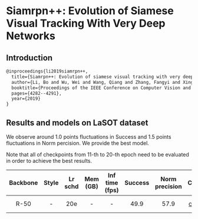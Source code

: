 # Siamrpn++: Evolution of Siamese Visual Tracking With Very Deep Networks

## Introduction

```latex
@inproceedings{li2019siamrpn++,
  title={Siamrpn++: Evolution of siamese visual tracking with very deep networks},
  author={Li, Bo and Wu, Wei and Wang, Qiang and Zhang, Fangyi and Xing, Junliang and Yan, Junjie},
  booktitle={Proceedings of the IEEE Conference on Computer Vision and Pattern Recognition},
  pages={4282--4291},
  year={2019}
}
```

## Results and models on LaSOT dataset
We observe around 1.0 points fluctuations in Success and 1.5 points fluctuations in Norm percision. We provide the best model.

Note that all of checkpoints from 11-th to 20-th epoch need to be evaluated in order to achieve the best results.

|    Backbone     |  Style  | Lr schd | Mem (GB) | Inf time (fps) | Success | Norm precision | Config | Download |
| :-------------: | :-----: | :-----: | :------: | :------------: | :----: | :----: | :------: | :--------: |
|    R-50    |  -  |   20e    | -        | -              | 49.9 | 57.9 | [config](siamese_rpn_r50_1x_lasot.py) | [model](https://download.openmmlab.com/mmtracking/v0.5/sot/siamese_rpn/siamese_rpn_r50_1x_lasot/siamese_rpn_r50_1x_lasot_20201218_051019-3c522eff.pth) &#124; [log](https://download.openmmlab.com/mmtracking/v0.5/sot/siamese_rpn/siamese_rpn_r50_1x_lasot/siamese_rpn_r50_1x_lasot_20201218_051019.log.json) |
